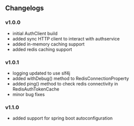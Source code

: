## Changelogs

### v1.0.0

- initial AuthClient build
- added sync HTTP client to interact with authservice
- added in-memory caching support
- added redis caching support

### v1.0.1

- logging updated to use slf4j
- added withDebug() method to RedisConnectionProperty
- added ping() method to check redis connectivity in RedisAuthTokenCache
- minor bug fixes

### v1.1.0

- added support for spring boot autoconfiguration